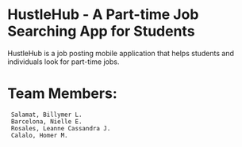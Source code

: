 # HustleHub - A Part-time Job Searching App for Students
HustleHub is a job posting mobile application that helps students and individuals look for part-time jobs.

# Team Members:
```
 Salamat, Billymer L.
 Barcelona, Nielle E.
 Rosales, Leanne Cassandra J.
 Calalo, Homer M.
```
